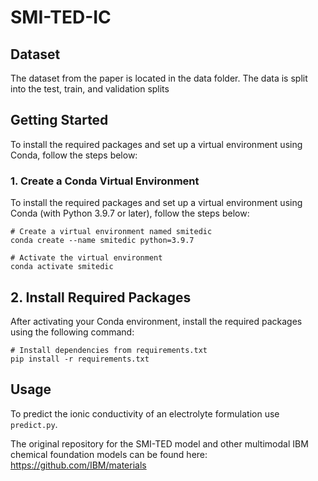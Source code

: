 # SMI-TED-IC 

## Dataset
The dataset from the paper is located in the data folder. The data is split into the test, train, and validation splits

## Getting Started
To install the required packages and set up a virtual environment using Conda, follow the steps below:
### 1. Create a Conda Virtual Environment
To install the required packages and set up a virtual environment using Conda (with Python 3.9.7 or later), follow the steps below:

```
# Create a virtual environment named smitedic
conda create --name smitedic python=3.9.7

# Activate the virtual environment
conda activate smitedic
```

## 2. Install Required Packages
After activating your Conda environment, install the required packages using the following command:

```
# Install dependencies from requirements.txt
pip install -r requirements.txt
```

## Usage

To predict the ionic conductivity of an electrolyte formulation use `predict.py`.

The original repository for the SMI-TED model and other multimodal IBM chemical foundation models can be found here: https://github.com/IBM/materials

